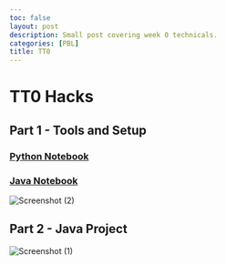 ```yaml
---
toc: false
layout: post
description: Small post covering week 0 technicals.
categories: [PBL]
title: TT0
---
```

# TT0 Hacks

## Part 1 - Tools and Setup

### [Python Notebook](https://gabrielboudreau.github.io/CSPAT1/2022/08/21/pythontest.html)

### [Java Notebook](https://gabrielboudreau.github.io/CSPAT1/2022/08/21/javatest.html)

![Screenshot (2)](https://user-images.githubusercontent.com/89223461/185824485-0b02db27-ef3c-44b1-b653-d87ce6951b17.png)

## Part 2 - Java Project

![Screenshot (1)](https://user-images.githubusercontent.com/89223461/185824508-89f06779-578c-4011-8995-9765065f1e4a.png)

